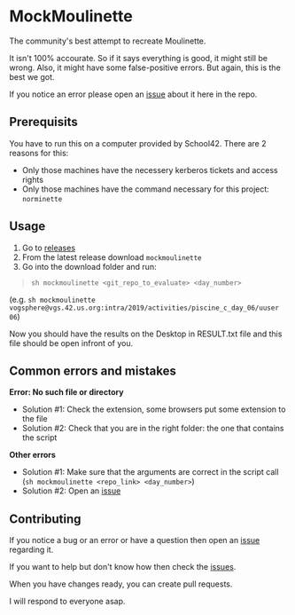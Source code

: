 # MockMoulinette

The community's best attempt to recreate Moulinette.

It isn't 100% accourate. So if it says everything is good, it might still be wrong. Also, it might have some false-positive errors. But again, this is the best we got.

If you notice an error please open an [issue](https://github.com/kristofk/MockMoulinette/issues) about it here in the repo.

## Prerequisits

You have to run this on a computer provided by School42. There are 2 reasons for this:

 - Only those machines have the necessery kerberos tickets and access rights
 - Only those machines have the command necessary for this project: `norminette`

## Usage

1. Go to [releases](https://github.com/kristofk/MockMoulinette/releases)
2. From the latest release download `mockmoulinette`
3. Go into the download folder and run:

> `sh mockmoulinette <git_repo_to_evaluate> <day_number>` 

(e.g. `sh mockmoulinette vogsphere@vgs.42.us.org:intra/2019/activities/piscine_c_day_06/uuser 06`)

Now you should have the results on the Desktop in RESULT.txt file and this file should be open infront of you.

## Common errors and mistakes

**Error: No such file or directory**
 - Solution #1: Check the extension, some browsers put some extension to the file
 - Solution #2: Check that you are in the right folder: the one that contains the script
 
 **Other errors**
  - Solution #1: Make sure that the arguments are correct in the script call (`sh mockmoulinette <repo_link> <day_number>`)
  - Solution #2: Open an [issue](https://github.com/kristofk/MockMoulinette/issues)

## Contributing

If you notice a bug or an error or have a question then open an [issue](https://github.com/kristofk/MockMoulinette/issues) regarding it.

If you want to help but don't know how then check the [issues](https://github.com/kristofk/MockMoulinette/issues).

When you have changes ready, you can create pull requests.

I will respond to everyone asap.
